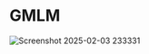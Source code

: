 # GMLM




![Screenshot 2025-02-03 233331](https://github.com/user-attachments/assets/b60c2bcb-8d71-4f72-81a3-8de07d49f61c)
